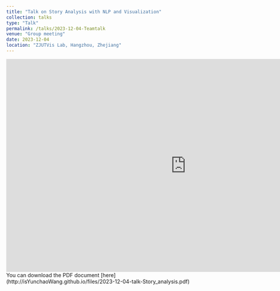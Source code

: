 ```yaml
---
title: "Talk on Story Analysis with NLP and Visualization"
collection: talks
type: "Talk"
permalink: /talks/2023-12-04-Teamtalk
venue: "Group meeting"
date: 2023-12-04
location: "ZJUTVis Lab, Hangzhou, Zhejiang"
---
```




<iframe src="https://isYunchaoWang.github.io/files/2023-12-04-talk-Story_analysis.pdf" width="960" height="569" frameborder="0" marginheight="0" marginwidth="0">Loading...</iframe>
You can download the PDF document [here](http://isYunchaoWang.github.io/files/2023-12-04-talk-Story_analysis.pdf)

